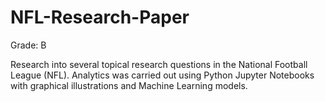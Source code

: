 # NFL-Research-Paper
Grade: B

Research into several topical research questions in the National Football League (NFL).
Analytics was carried out using Python Jupyter Notebooks with graphical illustrations and Machine Learning models.
